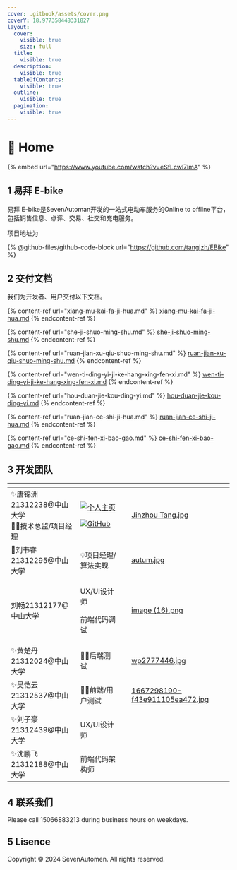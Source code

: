 ```yaml
---
cover: .gitbook/assets/cover.png
coverY: 18.977358448331827
layout:
  cover:
    visible: true
    size: full
  title:
    visible: true
  description:
    visible: true
  tableOfContents:
    visible: true
  outline:
    visible: true
  pagination:
    visible: true
---
```


# 🏡 Home

{% embed url="https://www.youtube.com/watch?v=eSfLcwl7lmA" %}

## 1 易拜 E-bike

易拜 E-bike是SevenAutoman开发的一站式电动车服务的Online to offline平台，包括销售信息、点评、交易、社交和充电服务。

项目地址为

{% @github-files/github-code-block url="https://github.com/tangjzh/EBike" %}

## 2 交付文档

我们为开发者、用户交付以下文档。

{% content-ref url="xiang-mu-kai-fa-ji-hua.md" %}
[xiang-mu-kai-fa-ji-hua.md](xiang-mu-kai-fa-ji-hua.md)
{% endcontent-ref %}

{% content-ref url="she-ji-shuo-ming-shu.md" %}
[she-ji-shuo-ming-shu.md](she-ji-shuo-ming-shu.md)
{% endcontent-ref %}

{% content-ref url="ruan-jian-xu-qiu-shuo-ming-shu.md" %}
[ruan-jian-xu-qiu-shuo-ming-shu.md](ruan-jian-xu-qiu-shuo-ming-shu.md)
{% endcontent-ref %}

{% content-ref url="wen-ti-ding-yi-ji-ke-hang-xing-fen-xi.md" %}
[wen-ti-ding-yi-ji-ke-hang-xing-fen-xi.md](wen-ti-ding-yi-ji-ke-hang-xing-fen-xi.md)
{% endcontent-ref %}

{% content-ref url="hou-duan-jie-kou-ding-yi.md" %}
[hou-duan-jie-kou-ding-yi.md](hou-duan-jie-kou-ding-yi.md)
{% endcontent-ref %}

{% content-ref url="ruan-jian-ce-shi-ji-hua.md" %}
[ruan-jian-ce-shi-ji-hua.md](ruan-jian-ce-shi-ji-hua.md)
{% endcontent-ref %}

{% content-ref url="ce-shi-fen-xi-bao-gao.md" %}
[ce-shi-fen-xi-bao-gao.md](ce-shi-fen-xi-bao-gao.md)
{% endcontent-ref %}

## 3 开发团队

<table data-view="cards"><thead><tr><th></th><th></th><th></th><th data-hidden data-card-cover data-type="files"></th></tr></thead><tbody><tr><td><span data-gb-custom-inline data-tag="emoji" data-code="2728">✨</span>唐锦洲21312238@中山大学<br><span data-gb-custom-inline data-tag="emoji" data-code="1f477-2642">👷‍♂️</span>技术总监/项目经理</td><td><p><a href="https://tangjzh.github.io"><img src="https://img.shields.io/badge/%E4%B8%AA%E4%BA%BA%E4%B8%BB%E9%A1%B5-tangjzh_homepage-blue" alt="个人主页"></a></p><p><a href="https://github.com/tangjzh"><img src="https://img.shields.io/badge/GitHub-tangjzh-red?logo=github" alt="GitHub"></a></p></td><td></td><td><a href=".gitbook/assets/Jinzhou Tang.jpg">Jinzhou Tang.jpg</a></td></tr><tr><td><span data-gb-custom-inline data-tag="emoji" data-code="1f950">🥐</span>刘书睿21312295@中山大学</td><td><span data-gb-custom-inline data-tag="emoji" data-code="1f4a1">💡</span>项目经理/算法实现</td><td></td><td><a href=".gitbook/assets/autum.jpg">autum.jpg</a></td></tr><tr><td>刘畅21312177@中山大学</td><td><p>UX/UI设计师</p><p>前端代码调试</p></td><td></td><td><a href=".gitbook/assets/image (16).png">image (16).png</a></td></tr><tr><td><span data-gb-custom-inline data-tag="emoji" data-code="2728">✨</span>黄楚丹21312024@中山大学</td><td><span data-gb-custom-inline data-tag="emoji" data-code="1f477-2642">👷‍♂️</span>后端测试</td><td></td><td><a href=".gitbook/assets/wp2777446.jpg">wp2777446.jpg</a></td></tr><tr><td><span data-gb-custom-inline data-tag="emoji" data-code="2728">✨</span>吴恺云21312537@中山大学</td><td><span data-gb-custom-inline data-tag="emoji" data-code="1f477-2642">👷‍♂️</span>前端/用户测试</td><td></td><td><a href=".gitbook/assets/1667298190-f43e911105ea472.jpg">1667298190-f43e911105ea472.jpg</a></td></tr><tr><td><span data-gb-custom-inline data-tag="emoji" data-code="2728">✨</span>刘子豪21312439@中山大学</td><td>UX/UI设计师</td><td></td><td></td></tr><tr><td><span data-gb-custom-inline data-tag="emoji" data-code="2728">✨</span>沈鹏飞21312188@中山大学</td><td>前端代码架构师</td><td></td><td></td></tr></tbody></table>

## 4 联系我们

Please call 15066883213 during business hours on weekdays.

## 5 Lisence

Copyright © 2024 SevenAutomen. All rights reserved.

